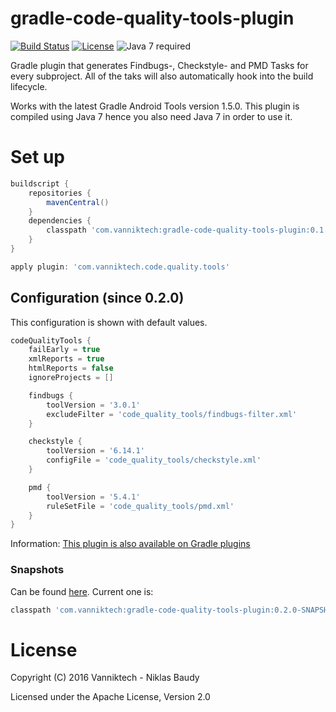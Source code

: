 # gradle-code-quality-tools-plugin

[![Build Status](https://travis-ci.org/vanniktech/gradle-code-quality-tools-plugin.svg)](https://travis-ci.org/vanniktech/gradle-code-quality-tools-plugin)
[![License](http://img.shields.io/:license-apache-blue.svg)](http://www.apache.org/licenses/LICENSE-2.0.html)
![Java 7 required](https://img.shields.io/badge/java-7-brightgreen.svg)

Gradle plugin that generates Findbugs-, Checkstyle- and PMD Tasks for every subproject. All of the taks will also automatically hook into the build lifecycle.

Works with the latest Gradle Android Tools version 1.5.0. This plugin is compiled using Java 7 hence you also need Java 7 in order to use it.

# Set up

```groovy
buildscript {
    repositories {
        mavenCentral()
    }
    dependencies {
        classpath 'com.vanniktech:gradle-code-quality-tools-plugin:0.1.0'
    }
}

apply plugin: 'com.vanniktech.code.quality.tools'
```

## Configuration (since 0.2.0)

This configuration is shown with default values.

```groovy
codeQualityTools {
    failEarly = true
    xmlReports = true
    htmlReports = false
    ignoreProjects = []

    findbugs {
        toolVersion = '3.0.1'
        excludeFilter = 'code_quality_tools/findbugs-filter.xml'
    }

    checkstyle {
        toolVersion = '6.14.1'
        configFile = 'code_quality_tools/checkstyle.xml'
    }

    pmd {
        toolVersion = '5.4.1'
        ruleSetFile = 'code_quality_tools/pmd.xml'
    }
}

```

Information: [This plugin is also available on Gradle plugins](https://plugins.gradle.org/plugin/com.vanniktech.code.quality.tools)

### Snapshots

Can be found [here](https://oss.sonatype.org/#nexus-search;quick~gradle-code-quality-tools-plugin). Current one is:

```groovy
classpath 'com.vanniktech:gradle-code-quality-tools-plugin:0.2.0-SNAPSHOT'
```

# License

Copyright (C) 2016 Vanniktech - Niklas Baudy

Licensed under the Apache License, Version 2.0